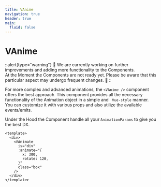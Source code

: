 ```yaml
---
title: VAnime
navigation: true
header: true
main:
  fluid: false
---
```

# VAnime

::alert{type="warning"}
🚧 We are currently working on further improvements and adding more functionality to the Components. <br />
At the Moment the Components are not ready yet. Please be aware that this particular aspect may undergo frequent changes. 🚧
::



For more complex and advanced animations, the ``<VAnime />`` component offers the best approach.
This component provides all the necessary functionality of the Animation object in a simple and `` Vue-style`` manner.
You can customize it with various props and also utilize the available events/emits.

Under the Hood the Component handle all your `AnimationParams` to give you the best DX.

```vue
<template>
  <div>
    <VAnimate
      is="div"
      :animate="{
        x: 300,
        rotate: 120,
      }"
      class="box"
    />
  </div>
</template>
```